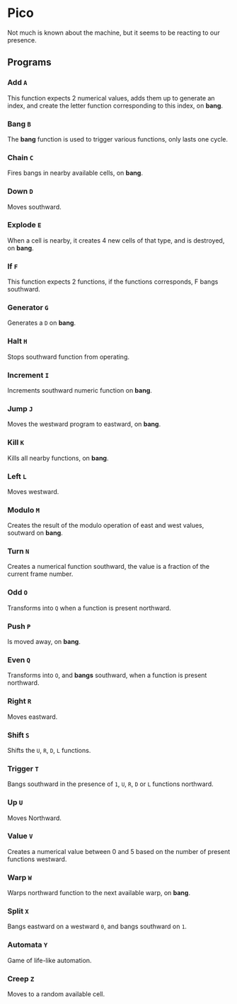 # Pico

Not much is known about the machine, but it seems to be reacting to our presence.

## Programs

### Add `A`
This function expects 2 numerical values, adds them up to generate an index, and create the letter function corresponding to this index, on **bang**.

### Bang `B`
The **bang** function is used to trigger various functions, only lasts one cycle.

### Chain `C`
Fires bangs in nearby available cells, on **bang**.

### Down `D`
Moves southward.

### Explode `E`
When a cell is nearby, it creates 4 new cells of that type, and is destroyed, on **bang**.

### If `F`
This function expects 2 functions, if the functions corresponds, F bangs southward.

### Generator `G`
Generates a `D` on **bang**.

### Halt `H`
Stops southward function from operating.

### Increment `I`
Increments southward numeric function on **bang**.

### Jump `J`
Moves the westward program to eastward, on **bang**.

### Kill `K`
Kills all nearby functions, on **bang**.

### Left `L`
Moves westward.

### Modulo `M`
Creates the result of the modulo operation of east and west values, soutward on **bang**.

### Turn `N`
Creates a numerical function southward, the value is a fraction of the current frame number.

### Odd `O`
Transforms into `Q` when a function is present northward.

### Push `P`
Is moved away, on **bang**.

### Even `Q`
Transforms into `O`, and **bangs** southward, when a function is present northward.

### Right `R`
Moves eastward.

### Shift `S`
Shifts the `U`, `R`, `D`, `L` functions.

### Trigger `T`
Bangs southward in the presence of `1`, `U`, `R`, `D` or `L` functions northward.

### Up `U`
Moves Northward.

### Value `V`
Creates a numerical value between 0 and 5 based on the number of present functions westward.

### Warp `W`
Warps northward function to the next available warp, on **bang**.

### Split `X`
Bangs eastward on a westward `0`, and bangs southward on `1`.

### Automata `Y`
Game of life-like automation.

### Creep `Z`
Moves to a random available cell.

